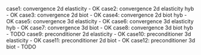 case1: convergence 2d elasticity - OK
case2: convergence 2d elasticity hyb - OK
case3: convergence 2d biot - OK
case4: convergence 2d biot hyb - OK
case5: convergence 3d elasticity - OK
case6: convergence 3d elasticity hyb - OK
case7: convergence 3d biot - OK
case8: convergence 3d biot hyb - TODO
case9: preconditioner 2d elasticity - OK
case10: preconditioner 3d elasticity - OK
case11: preconditioner 2d biot - OK
case12: preconditioner 3d biot - TODO
